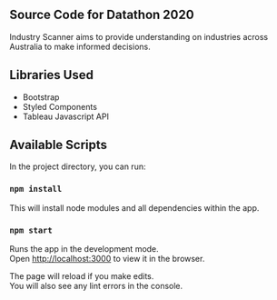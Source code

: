 ## Source Code for Datathon 2020
Industry Scanner aims to provide understanding on industries across Australia to make informed decisions.

## Libraries Used
- Bootstrap
- Styled Components
- Tableau Javascript API

## Available Scripts

In the project directory, you can run:

### `npm install`
This will install node modules and all dependencies within the app.

### `npm start`

Runs the app in the development mode.<br />
Open [http://localhost:3000](http://localhost:3000) to view it in the browser.

The page will reload if you make edits.<br />
You will also see any lint errors in the console.

